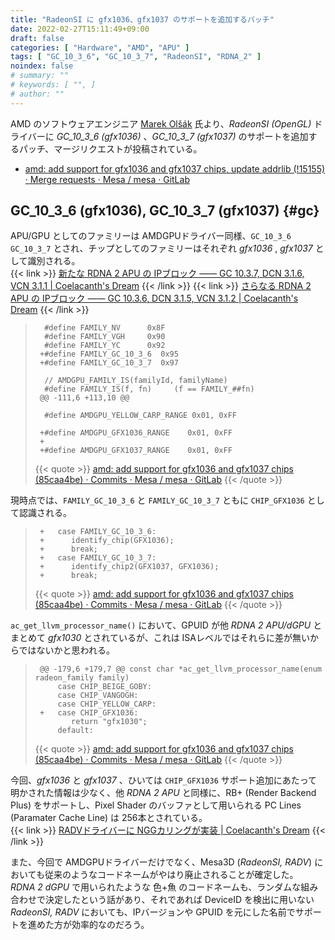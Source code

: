 ```yaml
---
title: "RadeonSI に gfx1036、gfx1037 のサポートを追加するパッチ"
date: 2022-02-27T15:11:49+09:00
draft: false
categories: [ "Hardware", "AMD", "APU" ]
tags: [ "GC_10_3_6", "GC_10_3_7", "RadeonSI", "RDNA_2" ]
noindex: false
# summary: ""
# keywords: [ "", ]
# author: ""
---
```


AMD のソフトウェアエンジニア [Marek Olšák](https://gitlab.freedesktop.org/mareko) 氏より、*RadeonSI (OpenGL)* ドライバーに *GC_10_3_6 (gfx1036)* 、*GC_10_3_7 (gfx1037)* のサポートを追加するパッチ、マージリクエストが投稿されている。  

* [amd: add support for gfx1036 and gfx1037 chips, update addrlib (!15155) · Merge requests · Mesa / mesa · GitLab](https://gitlab.freedesktop.org/mesa/mesa/-/merge_requests/15155)

## GC_10_3_6 (gfx1036), GC_10_3_7 (gfx1037) {#gc}
APU/GPU としてのファミリーは AMDGPUドライバー同様、`GC_10_3_6` `GC_10_3_7` とされ、チップとしてのファミリーはそれぞれ *gfx1036* , *gfx1037* として識別される。  
{{< link >}} [新たな RDNA 2 APU の IPブロック ―― GC 10.3.7, DCN 3.1.6, VCN 3.1.1 | Coelacanth's Dream](/posts/2022/02/17/amdgpu-new-rdna_2-ip/) {{< /link >}}
{{< link >}} [さらなる RDNA 2 APU の IPブロック ―― GC 10.3.6, DCN 3.1.5, VCN 3.1.2 | Coelacanth's Dream](/posts/2022/02/17/rdna_2-ip-gc_10_3_6/) {{< /link >}}

 > 		 #define FAMILY_NV      0x8F
 > 		 #define FAMILY_VGH     0x90
 > 		 #define FAMILY_YC      0x92
 > 		+#define FAMILY_GC_10_3_6  0x95
 > 		+#define FAMILY_GC_10_3_7  0x97
 > 		
 > 		 // AMDGPU_FAMILY_IS(familyId, familyName)
 > 		 #define FAMILY_IS(f, fn)     (f == FAMILY_##fn)
 > 		@@ -111,6 +113,10 @@
 > 		
 > 		 #define AMDGPU_YELLOW_CARP_RANGE 0x01, 0xFF
 > 		
 > 		+#define AMDGPU_GFX1036_RANGE    0x01, 0xFF
 > 		+
 > 		+#define AMDGPU_GFX1037_RANGE    0x01, 0xFF
 >
 > {{< quote >}} [amd: add support for gfx1036 and gfx1037 chips (85caa4be) · Commits · Mesa / mesa · GitLab](https://gitlab.freedesktop.org/mesa/mesa/-/commit/85caa4be69897570d0b03600798b7f6ad5720f6e?merge_request_iid=15155) {{< /quote >}}

現時点では、`FAMILY_GC_10_3_6` と `FAMILY_GC_10_3_7` ともに `CHIP_GFX1036` として認識される。  

 > 		+   case FAMILY_GC_10_3_6:
 > 		+      identify_chip(GFX1036);
 > 		+      break;
 > 		+   case FAMILY_GC_10_3_7:
 > 		+      identify_chip2(GFX1037, GFX1036);
 > 		+      break;
 >
 > {{< quote >}} [amd: add support for gfx1036 and gfx1037 chips (85caa4be) · Commits · Mesa / mesa · GitLab](https://gitlab.freedesktop.org/mesa/mesa/-/commit/85caa4be69897570d0b03600798b7f6ad5720f6e?merge_request_iid=15155) {{< /quote >}}

`ac_get_llvm_processor_name()` において、GPUID が他 *RDNA 2 APU/dGPU* とまとめて *gfx1030* とされているが、これは ISAレベルではそれらに差が無いからではないかと思われる。  

 > 		@@ -179,6 +179,7 @@ const char *ac_get_llvm_processor_name(enum radeon_family family)
 > 		    case CHIP_BEIGE_GOBY:
 > 		    case CHIP_VANGOGH:
 > 		    case CHIP_YELLOW_CARP:
 > 		+   case CHIP_GFX1036:
 > 		       return "gfx1030";
 > 		    default:
 >
 > {{< quote >}} [amd: add support for gfx1036 and gfx1037 chips (85caa4be) · Commits · Mesa / mesa · GitLab](https://gitlab.freedesktop.org/mesa/mesa/-/commit/85caa4be69897570d0b03600798b7f6ad5720f6e?merge_request_iid=15155) {{< /quote >}}

今回、*gfx1036* と *gfx1037* 、ひいては `CHIP_GFX1036` サポート追加にあたって明かされた情報は少なく、他 *RDNA 2 APU* と同様に、RB+ (Render Backend Plus) をサポートし、Pixel Shader のバッファとして用いられる PC Lines (Paramater Cache Line) は 256本とされている。  
{{< link >}} [RADVドライバーに NGGカリングが実装 | Coelacanth's Dream](/posts/2021/07/26/radv-nggc/#pc) {{< /link >}}

また、今回で AMDGPUドライバーだけでなく、Mesa3D (*RadeonSI, RADV*) においても従来のようなコードネームがやはり廃止されることが確定した。  
*RDNA 2 dGPU* で用いられたような 色+魚 のコードネームも、ランダムな組み合わせで決定したという話があり、それであれば DeviceID を検出に用いない *RadeonSI, RADV* においても、IPバージョンや GPUID を元にした名前でサポートを進めた方が効率的なのだろう。  
